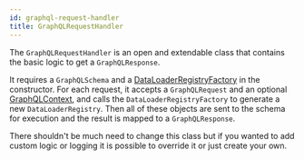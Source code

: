 ```yaml
---
id: graphql-request-handler
title: GraphQLRequestHandler
---
```

The `GraphQLRequestHandler` is an open and extendable class that contains the basic logic to get a `GraphQLResponse`.

It requires a `GraphQLSchema` and a [DataLoaderRegistryFactory](data-loaders.md) in the constructor.
For each request, it accepts a `GraphQLRequest` and an optional [GraphQLContext](./graphql-context-factory.md), and calls the `DataLoaderRegistryFactory` to generate a new `DataLoaderRegistry`.
Then all of these objects are sent to the schema for execution and the result is mapped to a `GraphQLResponse`.

There shouldn't be much need to change this class but if you wanted to add custom logic or logging it is possible to override it or just create your own.

